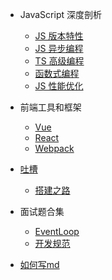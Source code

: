 - JavaScript 深度剖析
  - [JS 版本特性](JS版本特性.md) 
  - [JS 异步编程](JS异步编程.md) 
  - [TS 高级编程](TS高级编程.md) 
  - [函数式编程](函数式编程.md) 
  - [JS 性能优化](JS性能优化.md) 

- 前端工具和框架
  - [Vue](Vue.md) 
  - [React](React.md) 
  - [Webpack](Webpack.md)

- [吐槽](vent.md)
  - [搭建之路](wdnmd.md)

- 面试题合集
  - [EventLoop](EventLoop.md) 
  - [开发规范](开发规范.md) 
  
- [如何写md](example.md)